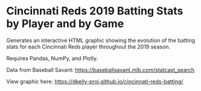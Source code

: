 # Cincinnati Reds 2019 Batting Stats by Player and by Game

Generates an interactive HTML graphic showing the evolution of the batting stats for each Cincinnati Reds player throughout the 2019 season.

Requires Pandas, NumPy, and Plotly.

Data from Baseball Savant: https://baseballsavant.mlb.com/statcast_search

View graphic here: https://dkelly-proj.github.io/cincinnati-reds-batting/

